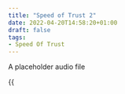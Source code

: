 ```yaml
---
title: "Speed of Trust 2"
date: 2022-04-20T14:58:20+01:00
draft: false
tags:
- Speed Of Trust
---
```



A placeholder audio file

{{<audio src="audio/landjustice/Shirley Jean and Aubrey reminisce about the sound of Littlemore plus sounds.mp3">}}



